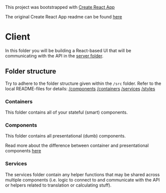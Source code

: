 This project was bootstrapped with [Create React App](https://github.com/facebookincubator/create-react-app)

The original Create React App readme can be found [here](/create-react-app-readme.md)

# Client

In this folder you will be building a React-based UI that will be communicating with the API in the [server folder](../server).

## Folder structure

Try to adhere to the folder structure given within the `/src` folder. Refer to the local README-files for details:
[/components](/src/components/README.md)
[/containers](/src/containers/README.md)
[/services](/src/services/README.md)
[/styles](/src/styles/README.md)

### Containers

This folder contains all of your stateful (smart) components.

### Components

This folder contains all presentational (dumb) components. 

Read more about the difference between container and presentational components [here](https://medium.com/@dan_abramov/smart-and-dumb-components-7ca2f9a7c7d0) 

### Services

The services folder contain any helper functions that may be shared across multiple components (i.e. logic to connect to and communicate with the API or helpers related to translation or calculating stuff).

